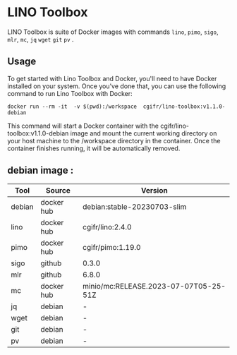 # LINO Toolbox

LINO Toolbox is suite of Docker images with commands `lino`, `pimo`, `sigo`, `mlr`, `mc`, `jq` `wget` `git` `pv` .

## Usage

To get started with Lino Toolbox and Docker, you'll need to have Docker installed on your system. Once you've done that, you can use the following command to run Lino Toolbox with Docker:

```
docker run --rm -it  -v $(pwd):/workspace  cgifr/lino-toolbox:v1.1.0-debian
```

This command will start a Docker container with the cgifr/lino-toolbox:v1.1.0-debian image and mount the current working directory on your host machine to the /workspace directory in the container. Once the container finishes running, it will be automatically removed.

## debian image :
| Tool | Source  | Version |
|------|---------|---------|
|debian|docker hub|debian:stable-20230703-slim |
|lino  |docker hub|cgifr/lino:2.4.0 |
|pimo  |docker hub|cgifr/pimo:1.19.0 |
|sigo  |github   |0.3.0 |
|mlr   |github   |6.8.0 |
|mc    |docker hub|minio/mc:RELEASE.2023-07-07T05-25-51Z|
|jq    |debian   |- |
|wget  |debian   |- |
|git   |debian   |- |
|pv    |debian   |- |

